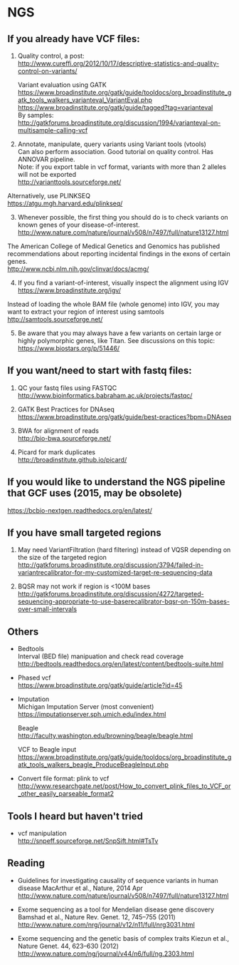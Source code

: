 # NGS

## If you already have VCF files:

1. Quality control, a post:  
http://www.cureffi.org/2012/10/17/descriptive-statistics-and-quality-control-on-variants/

    Variant evaluation using GATK
    https://www.broadinstitute.org/gatk/guide/tooldocs/org_broadinstitute_gatk_tools_walkers_varianteval_VariantEval.php  
    https://www.broadinstitute.org/gatk/guide/tagged?tag=varianteval  
    By samples: http://gatkforums.broadinstitute.org/discussion/1994/varianteval-on-multisample-calling-vcf

2. Annotate, manipulate, query variants using Variant tools (vtools)  
Can also perform association. Good tutorial on quality control. Has ANNOVAR pipeline.  
Note: if you export table in vcf format, variants with more than 2 alleles will not be exported  
http://varianttools.sourceforge.net/  

  Alternatively, use PLINKSEQ  
  https://atgu.mgh.harvard.edu/plinkseq/  

3. Whenever possible, the first thing you should do is to check variants on known genes of your disease-of-interest.  
http://www.nature.com/nature/journal/v508/n7497/full/nature13127.html  

  The American College of Medical Genetics and Genomics has published recommendations about reporting incidental findings in the exons of certain genes.  
  http://www.ncbi.nlm.nih.gov/clinvar/docs/acmg/

4. If you find a variant-of-interest, visually inspect the alignment using IGV  
https://www.broadinstitute.org/igv/  

  Instead of loading the whole BAM file (whole genome) into IGV, you may want to extract your region of interest using samtools  
  http://samtools.sourceforge.net/
  
5. Be aware that you may always have a few variants on certain large or highly polymorphic genes, like Titan. See discussions on this topic:  
  https://www.biostars.org/p/51446/


## If you want/need to start with fastq files: 

1. QC your fastq files using FASTQC  
http://www.bioinformatics.babraham.ac.uk/projects/fastqc/ 

2. GATK Best Practices for DNAseq  
https://www.broadinstitute.org/gatk/guide/best-practices?bpm=DNAseq

3. BWA for alignment of reads  
http://bio-bwa.sourceforge.net/

4. Picard for mark duplicates  
http://broadinstitute.github.io/picard/

## If you would like to understand the NGS pipeline that GCF uses (2015, may be obsolete)  
https://bcbio-nextgen.readthedocs.org/en/latest/

## If you have small targeted regions  
1. May need VariantFiltration (hard filtering) instead of VQSR depending on the size of the targeted region  
http://gatkforums.broadinstitute.org/discussion/3794/failed-in-variantrecalibrator-for-my-customized-target-re-sequencing-data  

2. BQSR may not work if region is <100M bases  
http://gatkforums.broadinstitute.org/discussion/4272/targeted-sequencing-appropriate-to-use-baserecalibrator-bqsr-on-150m-bases-over-small-intervals

## Others
* Bedtools  
Interval (BED file) manipuation and check read coverage  
http://bedtools.readthedocs.org/en/latest/content/bedtools-suite.html

* Phased vcf  
https://www.broadinstitute.org/gatk/guide/article?id=45

* Imputation  
  Michigan Imputation Server (most convenient)  
  https://imputationserver.sph.umich.edu/index.html

  Beagle  
  http://faculty.washington.edu/browning/beagle/beagle.html  

  VCF to Beagle input  
  https://www.broadinstitute.org/gatk/guide/tooldocs/org_broadinstitute_gatk_tools_walkers_beagle_ProduceBeagleInput.php  
  
* Convert file format: plink to vcf  
  http://www.researchgate.net/post/How_to_convert_plink_files_to_VCF_or_other_easily_parseable_format2


## Tools I heard but haven't tried  
* vcf manipulation  
  http://snpeff.sourceforge.net/SnpSift.html#TsTv


## Reading
* Guidelines for investigating causality of sequence variants in human disease
MacArthur et al., Nature, 2014 Apr
http://www.nature.com/nature/journal/v508/n7497/full/nature13127.html

* Exome sequencing as a tool for Mendelian disease gene discovery
Bamshad et al., Nature Rev. Genet. 12, 745–755 (2011)
http://www.nature.com/nrg/journal/v12/n11/full/nrg3031.html

* Exome sequencing and the genetic basis of complex traits
Kiezun et al., Nature Genet. 44, 623–630 (2012)
http://www.nature.com/ng/journal/v44/n6/full/ng.2303.html






